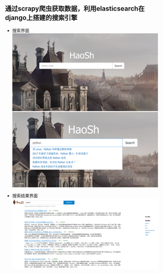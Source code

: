 ## 通过scrapy爬虫获取数据，利用elasticsearch在django上搭建的搜索引擎
+ 搜索界面<br>
![search](https://github.com/bluehao/hao_search/blob/master/images/search.jpg) <br>
![search1](https://github.com/bluehao/hao_search/blob/master/images/search1.jpg) <br>

+ 搜索结果界面<br>
![search2](https://github.com/bluehao/hao_search/blob/master/images/search2.jpg) <br>

